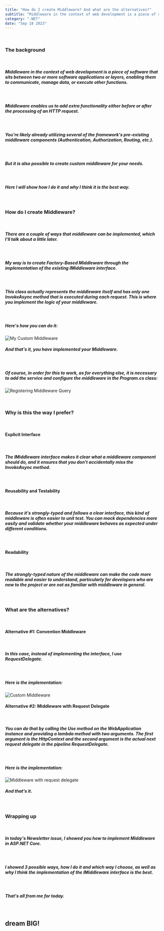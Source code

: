 ```yaml
---
title: "How do I create Middleware? And what are the alternatives?"
subtitle: "Middleware in the context of web development is a piece of software that sits between two or more software applications or layers... "
category: ".NET"
date: "Sep 18 2023"
---
```


&nbsp;
&nbsp;
### The background
&nbsp;
&nbsp;
##### <b>Middleware</b> in the context of web development is a piece of software that sits between two or more software applications or layers, enabling them to communicate, manage data, or execute other functions.

&nbsp;
##### Middleware enables us to add extra functionality either before or after the processing of an HTTP request.
&nbsp;
##### You're likely already utilizing several of the framework's pre-existing middleware components (Authentication, Authorization, Routing, etc.).
&nbsp;
##### But it is also possible to create custom middleware for your needs.
&nbsp;
##### Here I will show how I do it and why I think it is the best way.


&nbsp;
&nbsp;
### How do I create Middleware?
&nbsp;
&nbsp;

##### There are a couple of ways that middleware can be implemented, which I'll talk about a little later.
&nbsp;
##### My way is to create <b>Factory-Based Middleware</b> through the implementation of the existing <b>IMiddleware</b> interface.
&nbsp;
##### This class actually represents the middleware itself and has only one <b>InvokeAsync method</b> that is executed during each request. This is where you implement the logic of your middleware.
&nbsp;
##### Here's how you can do it:

![My Custom Middleware](/images/blog/posts/how-do-i-create-middleware/my-custom-middleware.png)
&nbsp;
##### And that's it, you have implemented your Middleware.
&nbsp;
##### Of course, in order for this to work, as for everything else, it is necessary to add the service and configure the middleware in the Program.cs class:

![Registering Middleware Query](/images/blog/posts/how-do-i-create-middleware/registering-middleware.png)

&nbsp;
&nbsp;
### Why is this the way I prefer?
&nbsp;
&nbsp;

####  <b>Explicit Interface</b> 
&nbsp;
##### The IMiddleware interface makes it clear what a middleware component should do, and it ensures that you don't accidentally miss the InvokeAsync method.
&nbsp;
####  <b>Reusability and Testability</b> 
&nbsp;
##### Because it's strongly-typed and follows a clear interface, this kind of middleware is often easier to unit test. You can mock dependencies more easily and validate whether your middleware behaves as expected under different conditions.
&nbsp;
####  <b>Readability</b> 
&nbsp;
##### The strongly-typed nature of the middleware can make the code more readable and easier to understand, particularly for developers who are new to the project or are not as familiar with middleware in general.


&nbsp;
&nbsp;
### What are the alternatives?
&nbsp;
&nbsp;

####  <b>Alternative #1: Convention Middleware</b> 
&nbsp;
##### In this case, instead of implementing the interface, I use RequestDelegate.
&nbsp;
##### Here is the implementation:
![Custom Middleware](/images/blog/posts/how-do-i-create-middleware/custom-middleware.png)
&nbsp;
####  <b>Alternative #2: Middleware with Request Delegate</b> 
&nbsp;
##### You can do that by calling the <b>Use method</b> on the WebApplication instance and providing a lambda method with two arguments. The first argument is the HttpContext and the second argument is the actual next request delegate in the pipeline RequestDelegate.
&nbsp;
##### Here is the implementation:
![Middleware with request delegate](/images/blog/posts/how-do-i-create-middleware/middleware-with-request-delegate.png)
&nbsp;
##### And that's it.

&nbsp;
&nbsp;
### Wrapping up
&nbsp;
&nbsp;
##### In today's Newsletter issue, I showed you how to implement Middleware in ASP.NET Core.
&nbsp;
##### I showed 3 possible ways, how I do it and which way I choose, as well as why I think the implementation of the IMiddleware interface is the best. 
&nbsp;
##### That's all from me for today.
&nbsp;

## <b > dream BIG! </b>